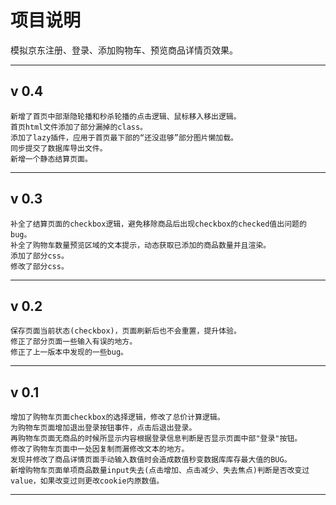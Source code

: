 # 项目说明
模拟京东注册、登录、添加购物车、预览商品详情页效果。

---
## v 0.4
```
新增了首页中部渐隐轮播和秒杀轮播的点击逻辑、鼠标移入移出逻辑。
首页html文件添加了部分漏掉的class。
添加了lazy插件，应用于首页最下部的“还没逛够”部分图片懒加载。
同步提交了数据库导出文件。
新增一个静态结算页面。
```

---
## v 0.3
```
补全了结算页面的checkbox逻辑，避免移除商品后出现checkbox的checked值出问题的bug。
补全了购物车数量预览区域的文本提示，动态获取已添加的商品数量并且渲染。
添加了部分css。
修改了部分css。
```

---
## v 0.2
```
保存页面当前状态(checkbox)，页面刷新后也不会重置，提升体验。
修正了部分页面一些输入有误的地方。
修正了上一版本中发现的一些bug。
```

---
## v 0.1
```
增加了购物车页面checkbox的选择逻辑，修改了总价计算逻辑。
为购物车页面增加退出登录按钮事件，点击后退出登录。
再购物车页面无商品的时候所显示内容根据登录信息判断是否显示页面中部"登录"按钮。
修改了购物车页面中一处因复制而漏修改文本的地方。
发现并修改了商品详情页面手动输入数值时会造成数值秒变数据库库存最大值的BUG。
新增购物车页面单项商品数量input失去(点击增加、点击减少、失去焦点)判断是否改变过value，如果改变过则更改cookie内原数值。
```
---